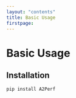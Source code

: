 ```yaml
---
layout: "contents"
title: Basic Usage
firstpage:
---
```


# Basic Usage

## Installation

```
pip install A2Perf
```
